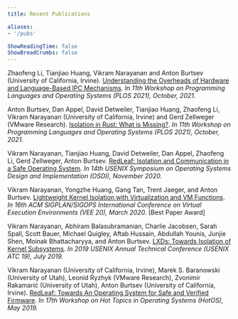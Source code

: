 ```yaml
---
title: Recent Publications

aliases:
- '/pubs'

ShowReadingTime: false
ShowBreadCrumbs: false
---
```


Zhaofeng Li, Tianjiao Huang, Vikram Narayanan and Anton Burtsev
  (University of California, Irvine). [Understanding the Overheads of Hardware
and Language-Based IPC Mechanisms](/static/doc/plos21/plos21-ipc-overheads.pdf). *In 11th Workshop on Programming
Languages and Operating Systems (PLOS 2021), October, 2021.*

Anton Burtsev, Dan Appel, David Detweiler, Tianjiao Huang, Zhaofeng Li,
  Vikram Narayanan (University of California, Irvine) and Gerd Zellweger
(VMware Research). [Isolation in Rust: What is Missing?](/static/doc/plos21/plos21-rust-isolation.pdf). *In 11th Workshop
on Programming Languages and Operating Systems (PLOS 2021), October, 2021.*

Vikram Narayanan, Tianjiao Huang, David Detweiler, Dan Appel, Zhaofeng
  Li, Gerd Zellweger, Anton Burtsev. [RedLeaf: Isolation and Communication in a
Safe Operating
System](https://www.usenix.org/system/files/osdi20-narayanan_vikram.pdf). *In
14th USENIX Symposium on Operating Systems Design and Implementation (OSDI),
November 2020.*

Vikram Narayanan, Yongzhe Huang, Gang Tan, Trent Jaeger, and Anton
  Burtsev. [Lightweight Kernel Isolation with Virtualization and VM
Functions](/static/doc/lvds-vee20.pdf). *In 16th ACM SIGPLAN/SIGOPS
International Conference on Virtual Execution Environments (VEE 20), March
2020.* [Best Paper Award]

Vikram Narayanan, Abhiram Balasubramanian, Charlie Jacobsen, Sarah Spall,
  Scott Bauer, Michael Quigley, Aftab Hussain, Abdullah Younis, Junjie Shen,
Moinak Bhattacharyya, and Anton Burtsev. [LXDs: Towards Isolation of Kernel
Subsystems](https://www.usenix.org/system/files/atc19-narayanan.pdf). *In 2019
USENIX Annual Technical Conference (USENIX ATC 19), July 2019.*

Vikram Narayanan (University of California, Irvine), Marek S. Baranowski
  (University of Utah), Leonid Ryzhyk (VMware Research), Zvonimir Rakamarić
(University of Utah), Anton Burtsev (University of California, Irvine).
[RedLeaf: Towards An Operating System for Safe and Verified
Firmware](/static/doc/redleaf-hotos19.pdf). *In 17th Workshop on Hot Topics
in Operating Systems (HotOS), May 2019.*

